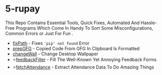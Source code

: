 # 5-rupay

This Repo Contains Essential Tools, Quick Fixes, Automated And Hassle-Free Programs Which Come In Handy To Sort Some Misconfigurations, Common Errors or Just For Fun .

- [fixPath](/fixPath.py) - Fixes `'pip' not found` Error
- [prepGFG](/prepGFG.py) - Copied Code From GFG In Clipboard Is Formatted
- [changeWall](/changeWall.bat) - Change Desktop Wallpaper
- :star:[feedbackFiller](/feedbackFiller.md) - Fill The Well-Known Yet Annoying Feedback Forms
- :star:[fetchAttendance](/fetchAttendance.md) - Extract Attendance Data To Do Amazing Things
